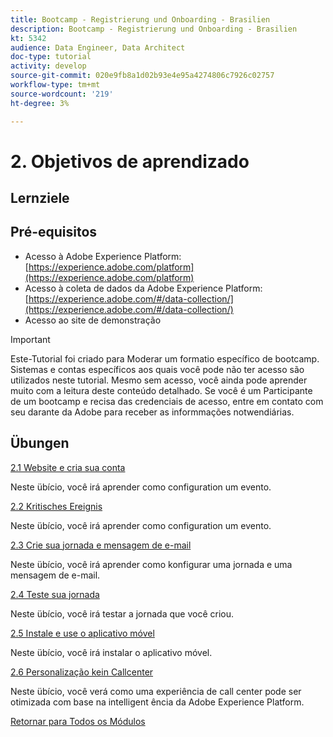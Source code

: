 ```yaml
---
title: Bootcamp - Registrierung und Onboarding - Brasilien
description: Bootcamp - Registrierung und Onboarding - Brasilien
kt: 5342
audience: Data Engineer, Data Architect
doc-type: tutorial
activity: develop
source-git-commit: 020e9fb8a1d02b93e4e95a4274806c7926c02757
workflow-type: tm+mt
source-wordcount: '219'
ht-degree: 3%

---
```


# 2. Objetivos de aprendizado

## Lernziele

## Pré-equisitos

- Acesso à Adobe Experience Platform: [https://experience.adobe.com/platform](https://experience.adobe.com/platform)
- Acesso à coleta de dados da Adobe Experience Platform: [https://experience.adobe.com/#/data-collection/](https://experience.adobe.com/#/data-collection/)
- Acesso ao site de demonstração

>[!IMPORTANT]
>
>Este-Tutorial foi criado para Moderar um formatio específico de bootcamp. Sistemas e contas específicos aos quais você pode não ter acesso são utilizados neste tutorial. Mesmo sem acesso, você ainda pode aprender muito com a leitura deste conteúdo detalhado. Se você é um Participante de um bootcamp e recisa das credenciais de acesso, entre em contato com seu darante da Adobe para receber as informmações notwendiárias.

## Übungen

[2.1 Website e cria sua conta](./ex1.md)

Neste übício, você irá aprender como configuration um evento.

[2.2 Kritisches Ereignis](./ex2.md)

Neste übício, você irá aprender como configuration um evento.

[2.3 Crie sua jornada e mensagem de e-mail](./ex3.md)

Neste übício, você irá aprender como konfigurar uma jornada e uma mensagem de e-mail.

[2.4 Teste sua jornada](./ex4.md)

Neste übício, você irá testar a jornada que você criou.

[2.5 Instale e use o aplicativo móvel](./ex5.md)

Neste übício, você irá instalar o aplicativo móvel.

[2.6 Personalização kein Callcenter](./ex6.md)

Neste übício, você verá como uma experiência de call center pode ser otimizada com base na intelligent ência da Adobe Experience Platform.

[Retornar para Todos os Módulos](../../overview.md)

